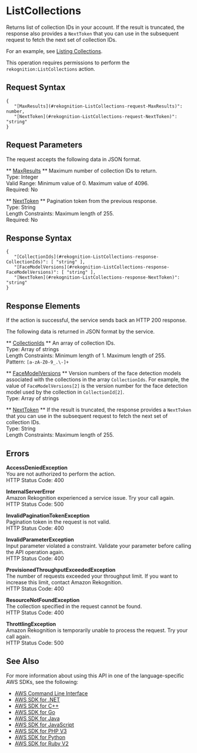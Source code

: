 # ListCollections<a name="API_ListCollections"></a>

Returns list of collection IDs in your account\. If the result is truncated, the response also provides a `NextToken` that you can use in the subsequent request to fetch the next set of collection IDs\.

For an example, see [Listing Collections](list-collection-procedure.md)\.

This operation requires permissions to perform the `rekognition:ListCollections` action\.

## Request Syntax<a name="API_ListCollections_RequestSyntax"></a>

```
{
   "[MaxResults](#rekognition-ListCollections-request-MaxResults)": number,
   "[NextToken](#rekognition-ListCollections-request-NextToken)": "string"
}
```

## Request Parameters<a name="API_ListCollections_RequestParameters"></a>

The request accepts the following data in JSON format\.

 ** [MaxResults](#API_ListCollections_RequestSyntax) **   <a name="rekognition-ListCollections-request-MaxResults"></a>
Maximum number of collection IDs to return\.   
Type: Integer  
Valid Range: Minimum value of 0\. Maximum value of 4096\.  
Required: No

 ** [NextToken](#API_ListCollections_RequestSyntax) **   <a name="rekognition-ListCollections-request-NextToken"></a>
Pagination token from the previous response\.  
Type: String  
Length Constraints: Maximum length of 255\.  
Required: No

## Response Syntax<a name="API_ListCollections_ResponseSyntax"></a>

```
{
   "[CollectionIds](#rekognition-ListCollections-response-CollectionIds)": [ "string" ],
   "[FaceModelVersions](#rekognition-ListCollections-response-FaceModelVersions)": [ "string" ],
   "[NextToken](#rekognition-ListCollections-response-NextToken)": "string"
}
```

## Response Elements<a name="API_ListCollections_ResponseElements"></a>

If the action is successful, the service sends back an HTTP 200 response\.

The following data is returned in JSON format by the service\.

 ** [CollectionIds](#API_ListCollections_ResponseSyntax) **   <a name="rekognition-ListCollections-response-CollectionIds"></a>
An array of collection IDs\.  
Type: Array of strings  
Length Constraints: Minimum length of 1\. Maximum length of 255\.  
Pattern: `[a-zA-Z0-9_.\-]+` 

 ** [FaceModelVersions](#API_ListCollections_ResponseSyntax) **   <a name="rekognition-ListCollections-response-FaceModelVersions"></a>
Version numbers of the face detection models associated with the collections in the array `CollectionIds`\. For example, the value of `FaceModelVersions[2]` is the version number for the face detection model used by the collection in `CollectionId[2]`\.  
Type: Array of strings

 ** [NextToken](#API_ListCollections_ResponseSyntax) **   <a name="rekognition-ListCollections-response-NextToken"></a>
If the result is truncated, the response provides a `NextToken` that you can use in the subsequent request to fetch the next set of collection IDs\.  
Type: String  
Length Constraints: Maximum length of 255\.

## Errors<a name="API_ListCollections_Errors"></a>

 **AccessDeniedException**   
You are not authorized to perform the action\.  
HTTP Status Code: 400

 **InternalServerError**   
Amazon Rekognition experienced a service issue\. Try your call again\.  
HTTP Status Code: 500

 **InvalidPaginationTokenException**   
Pagination token in the request is not valid\.  
HTTP Status Code: 400

 **InvalidParameterException**   
Input parameter violated a constraint\. Validate your parameter before calling the API operation again\.  
HTTP Status Code: 400

 **ProvisionedThroughputExceededException**   
The number of requests exceeded your throughput limit\. If you want to increase this limit, contact Amazon Rekognition\.  
HTTP Status Code: 400

 **ResourceNotFoundException**   
The collection specified in the request cannot be found\.  
HTTP Status Code: 400

 **ThrottlingException**   
Amazon Rekognition is temporarily unable to process the request\. Try your call again\.  
HTTP Status Code: 500

## See Also<a name="API_ListCollections_SeeAlso"></a>

For more information about using this API in one of the language\-specific AWS SDKs, see the following:
+  [AWS Command Line Interface](https://docs.aws.amazon.com/goto/aws-cli/rekognition-2016-06-27/ListCollections) 
+  [AWS SDK for \.NET](https://docs.aws.amazon.com/goto/DotNetSDKV3/rekognition-2016-06-27/ListCollections) 
+  [AWS SDK for C\+\+](https://docs.aws.amazon.com/goto/SdkForCpp/rekognition-2016-06-27/ListCollections) 
+  [AWS SDK for Go](https://docs.aws.amazon.com/goto/SdkForGoV1/rekognition-2016-06-27/ListCollections) 
+  [AWS SDK for Java](https://docs.aws.amazon.com/goto/SdkForJava/rekognition-2016-06-27/ListCollections) 
+  [AWS SDK for JavaScript](https://docs.aws.amazon.com/goto/AWSJavaScriptSDK/rekognition-2016-06-27/ListCollections) 
+  [AWS SDK for PHP V3](https://docs.aws.amazon.com/goto/SdkForPHPV3/rekognition-2016-06-27/ListCollections) 
+  [AWS SDK for Python](https://docs.aws.amazon.com/goto/boto3/rekognition-2016-06-27/ListCollections) 
+  [AWS SDK for Ruby V2](https://docs.aws.amazon.com/goto/SdkForRubyV2/rekognition-2016-06-27/ListCollections) 